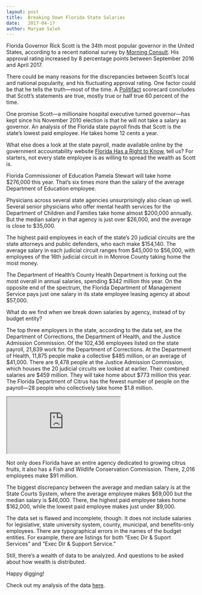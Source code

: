 ```yaml
---
layout: post
title:  Breaking Down Florida State Salaries
date:   2017-04-17
author: Maryam Saleh
---
```


Florida Governor Rick Scott is the 34th most popular governor in the United States, according to a recent national survey by [Morning Consult](https://morningconsult.com/governor-rankings-april-2017/). His approval rating increased by 8 percentage points between September 2016 and April 2017.

There could be many reasons for the discrepancies between Scott’s local and national popularity, and his fluctuating approval rating. One factor could be that he tells the truth—most of the time. A [Politifact](http://www.politifact.com/personalities/rick-scott/) scorecard concludes that Scott’s statements are true, mostly true or half true 60 percent of the time.

One promise Scott—a millionaire hospital executive turned governor—has kept since his November 2010 election is that he will not take a salary as governor. An analysis of the Florida state payroll finds that Scott is the state’s lowest paid employee. He takes home 12 cents a year.

What else does a look at the state payroll, made available online by the government accountability website [Florida Has a Right to Know](http://salaries.myflorida.com/), tell us? For starters, not every state employee is as willing to spread the wealth as Scott is. 

Florida Commissioner of Education Pamela Stewart will take home $276,000 this year. That’s six times more than the salary of the average Department of Education employee.

Physicians across several state agencies unsurprisingly also clean up well. Several senior physicians who offer mental health services for the Department of Children and Families take home almost $200,000 annually. But the median salary in that agency is just over $26,000, and the average is close to $35,000.

The highest paid employees in each of the state’s 20 judicial circuits are the state attorneys and public defenders, who each make $154,140. The average salary in each judicial circuit ranges from $45,000 to $56,000, with employees of the 16th judicial circuit in in Monroe County taking home the most money.

The Department of Health’s County Health Department is forking out the most overall in annual salaries, spending $342 million this year. On the opposite end of the spectrum, the Florida Department of Management Service pays just one salary in its state employee leasing agency at about $57,000.

What do we find when we break down salaries by agency, instead of by budget entity?

The top three employers in the state, according to the data set, are the Department of Corrections, the Department of Health, and the Justice Admission Commission. Of the 102,436 employees listed on the state payroll, 21,839 work for the Department of Corrections. At the Department of Health, 11,875 people make a collective $485 million, or an average of $41,000. There are 9,478 people at the Justice Admission Commission, which houses the 20 judicial circuits we looked at earlier. Their combined salaries are $459 million. They will take home about $773 million this year. The Florida Department of Citrus has the fewest number of people on the payroll—28 people who collectively take home $1.8 million.

<iframe src="https://docs.google.com/spreadsheets/d/1f1RxPX9cVIM3ShtkTP8SgQAPQpYWz4Yq7X7pRdgFVIA/pubchart?oid=2087474658&amp;format=interactive"></iframe>

Not only does Florida have an entire agency dedicated to growing citrus fruits, it also has a Fish and Wildlife Conservation Commission. There, 2,016 employees make $91 million.

The biggest discrepancy between the average and median salary is at the State Courts System, where the average employee makes $69,000 but the median salary is $46,000. There, the highest paid employee takes home $162,000, while the lowest paid employee makes just under $9,000.

The data set is flawed and incomplete, though. It does not include salaries for legislative, state university system, county, municipal, and benefits-only employees. There are typographical errors in the names of the budget entities. For example, there are listings for both “Exec Dir & Suport Services” and “Exec Dir & Support Service.”

Still, there’s a wealth of data to be analyzed. And questions to be asked about how wealth is distributed.

Happy digging!

Check out my analysis of the data [here](https://docs.google.com/spreadsheets/d/1f1RxPX9cVIM3ShtkTP8SgQAPQpYWz4Yq7X7pRdgFVIA/edit?usp=sharing).
